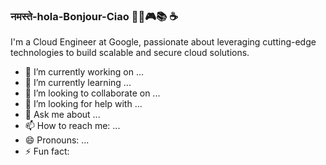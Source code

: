### नमस्ते-hola-Bonjour-Ciao 👨‍💻🎮📚  ☕️
I'm a Cloud Engineer at Google, passionate about leveraging cutting-edge technologies to build scalable and secure cloud solutions.

- 🔭 I’m currently working on ...
- 🌱 I’m currently learning ...
- 👯 I’m looking to collaborate on ...
- 🤔 I’m looking for help with ...
- 💬 Ask me about ...
- 📫 How to reach me: ...
- 😄 Pronouns: ...
- ⚡ Fun fact: 

<!--
**manjilgautam/manjilgautam** is a ✨ _special_ ✨ repository because its `README.md` (this file) appears on your GitHub profile.


...
-->
